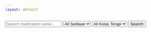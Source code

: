 ```yaml
---
layout: default
---
```


<div id="search-container">
    <form id="search-form">
        <input type="text" id="search-input" placeholder="Search medication name...">
        <select class="filter-select" id="sediaan-filter">
            <option value="">All Sediaan</option>
        </select>
        <select class="filter-select" id="kelas-terapi-filter">
            <option value="">All Kelas Terapi</option>
        </select>
        <button type="submit" id="search-button">Search</button>
    </form>
</div>
<div id="results-container"></div>